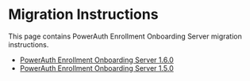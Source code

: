 # Migration Instructions

This page contains PowerAuth Enrollment Onboarding Server migration instructions.

- [PowerAuth Enrollment Onboarding Server 1.6.0](./PowerAuth-Enrollment-Onboarding-Server-1.6.0.md)
- [PowerAuth Enrollment Onboarding Server 1.5.0](./PowerAuth-Enrollment-Onboarding-Server-1.5.0.md)
